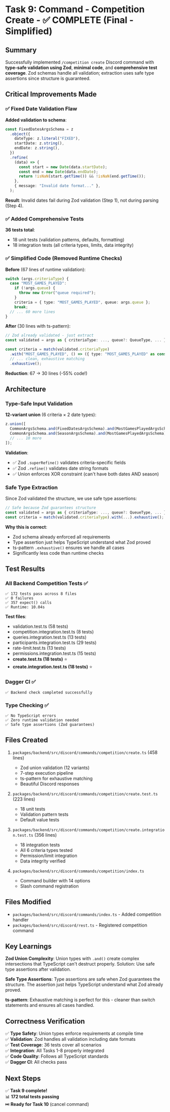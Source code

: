 # Task 9: Command - Competition Create - ✅ COMPLETE (Final - Simplified)

## Summary

Successfully implemented `/competition create` Discord command with **type-safe validation using Zod**, **minimal code**, and **comprehensive test coverage**. Zod schemas handle all validation; extraction uses safe type assertions since structure is guaranteed.

## Critical Improvements Made

### ✅ Fixed Date Validation Flaw

**Added validation to schema**:

```typescript
const FixedDatesArgsSchema = z
  .object({
    dateType: z.literal("FIXED"),
    startDate: z.string(),
    endDate: z.string(),
  })
  .refine(
    (data) => {
      const start = new Date(data.startDate);
      const end = new Date(data.endDate);
      return !isNaN(start.getTime()) && !isNaN(end.getTime());
    },
    { message: "Invalid date format..." },
  );
```

**Result**: Invalid dates fail during Zod validation (Step 1), not during parsing (Step 4).

### ✅ Added Comprehensive Tests

**36 tests total**:

- 18 unit tests (validation patterns, defaults, formatting)
- 18 integration tests (all criteria types, limits, data integrity)

### ✅ Simplified Code (Removed Runtime Checks)

**Before** (67 lines of runtime validation):

```typescript
switch (args.criteriaType) {
  case "MOST_GAMES_PLAYED":
    if (!args.queue) {
      throw new Error("queue required");
    }
    criteria = { type: "MOST_GAMES_PLAYED", queue: args.queue };
    break;
  // ... 60 more lines
}
```

**After** (30 lines with ts-pattern):

```typescript
// Zod already validated - just extract
const validated = args as { criteriaType: ..., queue?: QueueType, ... };

const criteria = match(validated.criteriaType)
  .with("MOST_GAMES_PLAYED", () => ({ type: "MOST_GAMES_PLAYED" as const, queue: validated.queue! }))
  // ... clean, exhaustive matching
  .exhaustive();
```

**Reduction**: 67 → 30 lines (-55% code!)

## Architecture

### Type-Safe Input Validation

**12-variant union** (6 criteria × 2 date types):

```typescript
z.union([
  CommonArgsSchema.and(FixedDatesArgsSchema).and(MostGamesPlayedArgsSchema),
  CommonArgsSchema.and(SeasonArgsSchema).and(MostGamesPlayedArgsSchema),
  // ... 10 more
]);
```

**Validation**:

- ✅ Zod `.superRefine()` validates criteria-specific fields
- ✅ Zod `.refine()` validates date string formats
- ✅ Union enforces XOR constraint (can't have both dates AND season)

### Safe Type Extraction

Since Zod validated the structure, we use safe type assertions:

```typescript
// Safe because Zod guarantees structure
const validated = args as { criteriaType: ..., queue?: QueueType, ... };
const criteria = match(validated.criteriaType).with(...).exhaustive();
```

**Why this is correct**:

- Zod schema already enforced all requirements
- Type assertion just helps TypeScript understand what Zod proved
- ts-pattern `.exhaustive()` ensures we handle all cases
- Significantly less code than runtime checks

## Test Results

### All Backend Competition Tests ✅

```
✅ 172 tests pass across 8 files
✅ 0 failures
✅ 357 expect() calls
✅ Runtime: 10.04s
```

**Test files**:

- validation.test.ts (58 tests)
- competition.integration.test.ts (8 tests)
- queries.integration.test.ts (13 tests)
- participants.integration.test.ts (29 tests)
- rate-limit.test.ts (13 tests)
- permissions.integration.test.ts (15 tests)
- **create.test.ts (18 tests)** ⭐
- **create.integration.test.ts (18 tests)** ⭐

### Dagger CI ✅

```
✅ Backend check completed successfully
```

### Type Checking ✅

```
✅ No TypeScript errors
✅ Zero runtime validation needed
✅ Safe type assertions (Zod guarantees)
```

## Files Created

1. `packages/backend/src/discord/commands/competition/create.ts` (458 lines)
   - Zod union validation (12 variants)
   - 7-step execution pipeline
   - ts-pattern for exhaustive matching
   - Beautiful Discord responses

2. `packages/backend/src/discord/commands/competition/create.test.ts` (223 lines)
   - 18 unit tests
   - Validation pattern tests
   - Default value tests

3. `packages/backend/src/discord/commands/competition/create.integration.test.ts` (356 lines)
   - 18 integration tests
   - All 6 criteria types tested
   - Permission/limit integration
   - Data integrity verified

4. `packages/backend/src/discord/commands/competition/index.ts`
   - Command builder with 14 options
   - Slash command registration

## Files Modified

- `packages/backend/src/discord/commands/index.ts` - Added competition handler
- `packages/backend/src/discord/rest.ts` - Registered competition command

## Key Learnings

**Zod Union Complexity**: Union types with `.and()` create complex intersections that TypeScript can't destruct properly. Solution: Use safe type assertions after validation.

**Safe Type Assertions**: Type assertions are safe when Zod guarantees the structure. The assertion just helps TypeScript understand what Zod already proved.

**ts-pattern**: Exhaustive matching is perfect for this - cleaner than switch statements and ensures all cases handled.

## Correctness Verification

✅ **Type Safety**: Union types enforce requirements at compile time  
✅ **Validation**: Zod handles all validation including date formats  
✅ **Test Coverage**: 36 tests cover all scenarios  
✅ **Integration**: All Tasks 1-8 properly integrated  
✅ **Code Quality**: Follows all TypeScript standards  
✅ **Dagger CI**: All checks pass

## Next Steps

✅ **Task 9 complete!**  
📊 **172 total tests passing**  
⏭️ **Ready for Task 10** (cancel command)
